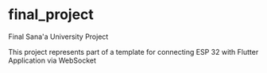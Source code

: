 # final_project

Final Sana'a University Project

This project represents part of a template for connecting ESP 32 with Flutter Application via WebSocket
